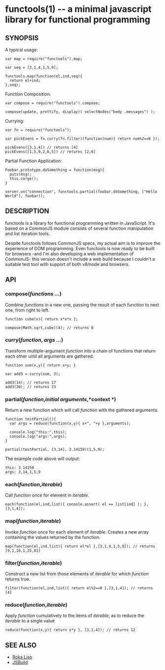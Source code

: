 functools(1) -- a minimal javascript library for functional programming
=======================================================================

## SYNOPSIS

A typical usage: 

    var map = require("functools").map;

    var seq = [3,1,4,1,5,9];

    functools.map(function(el,ind,seq){
      return el+ind;
    },seq);

Function Composition: 

    var compose = require("functools").compose;

    compose(update, prettify, display)( selectNodes("body .messages") );

Currying:

    var fn = require("functools");

    var pickEvens = fn.curry(fn.filter)(function(num){ return num%2==0 });

    pickEvens([3,1,4]) // returns [4]
    pickEvens([1,5,9,2,6,5]) // returns [2,6]

Partial Function Application: 

    Foobar.prototype.doSomething = function(msg){
      puts(msg);
      this.corge();
    }

    server.on("connection", functools.partial(foobar.doSomething, ["Hello World"], foobar));


## DESCRIPTION

functools is a library for functional programming written in JavaScript. It's
based on a CommonJS module consists of several function manipulation and list
iteration tools.

Despite functools follows CommonJS specs, my actual aim is to improve the
experience of DOM programming. Even functools is now ready to be built for
browsers -and I'm also developing a web implementation of CommonJS- this
version doesn't include a web build because I couldn't a suitable test tool
with support of both v8/node and browsers. 

## API

### compose(*functions ...*)
Combine *functions* in a new one, passing the result of each function to next
one, from right to left. 

    function cube(x){ return x*x*x };

    compose(Math.sqrt,cube)(4); // returns 8

### curry(*function*, *args ...*)
Transform multiple-argument *function* into a chain of functions that return each other until all arguments are gathered.

    function sum(x,y){ return x+y; }

    var add3 = curry(sum, 3);

    add3(14); // returns 17
    add3(20); // returns 23

### partial(*function*,*initial arguments*,*context *)
Return a new function which will call *function* with the gathered arguments.

    function testPartial(){
      var args = reduce(function(x,y){ x+", "+y },arguments);

      console.log("this:",this);
      console.log("args:",args);
    }

    partial(testPartial, [3,14], 3.14159)(1,5,9);

The example code above will output:

    this: 3.14159
    args: 3,14,1,5,9

### each(*function*,*iterable*)
Call *function* once for element in *iterable*. 

    each(function(el,ind,list){ console.assert( el == list[ind] ); }, [3,1,4]);

### map(*function*,*iterable*)
Invoke *function* once for each element of *iterable*. Creates a new array
containing the values returned by the function.

    map(function(el,ind,list){ return el*el },[3,1,4,1,5,9]); // returns [9,1,16,1,25,81]

### filter(*function*,*iterable*)
Construct a new list from those elements of *iterable* for which *function* returns true.

    filter(function(el,ind,list){ return el%2==0 },[3,1,4]); // returns [4]

### reduce(*function*,*iterable*)
Apply *function* cumulatively to the items of *iterable*,  as to reduce the
*iterable* to a single value

    reduce(function(x,y){ return x*y }, [3,1,4]); // returns 12


## SEE ALSO
- [Roka Lisp](http://github.com/azer/rokalisp)
- [JSBuild](http://github.com/azer/jsbuild)


[SYNOPSIS]: #SYNOPSIS "SYNOPSIS"
[DESCRIPTION]: #DESCRIPTION "DESCRIPTION"
[API]: #API "API"
[SEE ALSO]: #SEE-ALSO "SEE ALSO"


[functools(1)]: functools.1.ron.html
